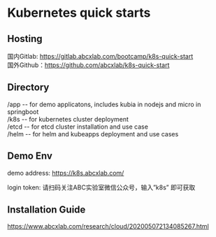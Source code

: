 # Kubernetes quick starts
## Hosting 
国内Gitlab: https://gitlab.abcxlab.com/bootcamp/k8s-quick-start  
国外Github：https://github.com/abcxlab/k8s-quick-start  
## Directory 
/app -- for demo applicatons, includes kubia in nodejs and micro in springboot  
/k8s -- for kubernetes cluster deployment   
/etcd -- for etcd cluster installation and use case   
/helm -- for helm and kubeapps deployment and use cases   

## Demo Env
demo address:  https://k8s.abcxlab.com/

login token: 请扫码关注ABC实验室微信公众号，输入”k8s” 即可获取

## Installation Guide 
https://www.abcxlab.com/research/cloud/202005072134085267.html
